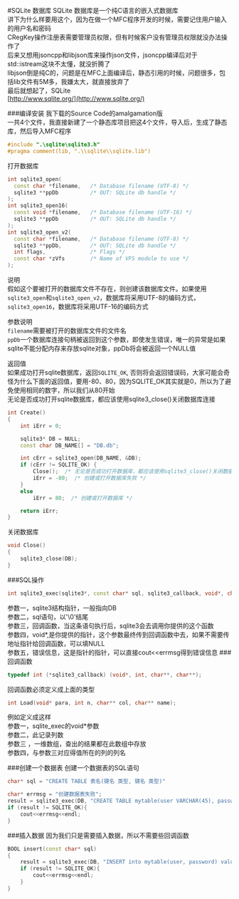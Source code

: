 #SQLite 数据库
SQLite 数据库是一个纯C语言的嵌入式数据库              
讲下为什么样要用这个，因为在做一个MFC程序开发的时候，需要记住用户输入的用户名和密码             
CRegKey操作注册表需要管理员权限，但有时候客户没有管理员权限就没办法操作了         
后来又想用jsoncpp和libjson库来操作json文件，jsoncpp编译后对于std::istream这块不太懂，就没折腾了            
libjson倒是纯C的，问题是在MFC上面编译后，静态引用的时候，问题很多，包括lib文件有5M多，我嫌太大，就直接放弃了              
最后就想起了，SQLite           
[http://www.sqlite.org/](http://www.sqlite.org/)

###编译安装
我下载的Source Code的amalgamation版         
一共4个文件，我直接新建了一个静态库项目把这4个文件，导入后，生成了静态库，然后导入MFC程序

```cpp
#include ".\sqlite\sqlite3.h"
#pragma comment(lib, ".\\sqlite\\sqlite.lib")
```
打开数据库
```cpp
int sqlite3_open(
  const char *filename,   /* Database filename (UTF-8) */
  sqlite3 **ppDb          /* OUT: SQLite db handle */
);
int sqlite3_open16(
  const void *filename,   /* Database filename (UTF-16) */
  sqlite3 **ppDb          /* OUT: SQLite db handle */
);
int sqlite3_open_v2(
  const char *filename,   /* Database filename (UTF-8) */
  sqlite3 **ppDb,         /* OUT: SQLite db handle */
  int flags,              /* Flags */
  const char *zVfs        /* Name of VFS module to use */
);
```
说明          
假如这个要被打开的数据库文件不存在，则创建该数据库文件。如果使用`sqlite3_open`和`sqlite3_open_v2`，数据库将采用UTF-8的编码方式，`sqlite3_open16`，数据库将采用UTF-16的编码方式            

参数说明                
`filename`需要被打开的数据库文件的文件名              
`ppDb`一个数据库连接句柄被返回到这个参数，即使发生错误，唯一的异常是如果sqlite不能分配内存来存放sqlite对象，ppDb将会被返回一个NULL值                                 

返回值           
如果成功打开sqlite数据库，返回`SQLITE_OK`, 否则将会返回错误码，大家可能会奇怪为什么下面的返回值，要用-80、80，因为SQLITE_OK其实就是0，所以为了避免使用相同的数字，所以我们从80开始        
无论是否成功打开sqlite数据库，都应该使用sqlite3_close()关闭数据库连接                
```cpp
int Create()
{
	int iErr = 0;

	sqlite3* DB = NULL;
	const char DB_NAME[] = "DB.db";

	int cErr = sqlite3_open(DB_NAME, &DB);
	if (cErr != SQLITE_OK) {
		Close();  /* 无论是否成功打开数据库，都应该使用sqlite3_close()关闭数据库连接 */
		iErr = -80;  /* 创建或打开数据库失败 */
	}
	else
		iErr = 80;  /* 创建或打开数据库 */

	return iErr;
}
```
关闭数据库
```cpp
void Close()
{
	sqlite3_close(DB);
}
```

###SQL操作
```cpp
int sqlite3_exec(sqlite3*, const char* sql, sqlite3_callback, void*, char** errmsg);
```
参数一，sqlite3结构指针，一般指向DB          
参数二，sql语句，以'\0'结尾        
参数三，回调函数，当这条语句执行后，sqlite3会去调用你提供的这个函数               
参数四，void*,是你提供的指针，这个参数最终传到回调函数中去，如果不需要传地址指针给回调函数，可以填NULL        
参数五，错误信息，这是指针的指针，可以直接cout<<errmsg得到错误信息
###回调函数
```cpp
typedef int (*sqlite3_callback) (void*, int, char**, char**);
```
回调函数必须定义成上面的类型       
```cpp
int Load(void* para, int n, char** col, char** name);
```
例如定义成这样         
参数一，sqlite_exec的void*参数      
参数二，此记录列数          
参数三 ，一维数组，查出的结果都在此数组中存放        
参数四，与参数三对应得值所在的列的列名          

###创建一个数据表
创建一个数据表的SQL语句
```cpp
char* sql = "CREATE TABLE 表名(键名 类型, 键名 类型)"
```
```cpp
char* errmsg = "创建数据表失败";
result = sqlite3_exec(DB, "CREATE TABLE mytable(user VARCHAR(45), password VARCHAR(45))", NULL, NULL, &errmsg);
if (result != SQLITE_OK){
	cout<<errmsg<<endl;
}
```

###插入数据
因为我们只是需要插入数据，所以不需要些回调函数 
```cpp
BOOL insert(const char* sql)
{
	result = sqlite3_exec(DB, "INSERT into mytable(user, password) values('aa', 'bb')", NULL, NULL, &errmsg);
	if (result != SQLITE_OK){
		cout<<errmsg<<endl;
	}
}
```

